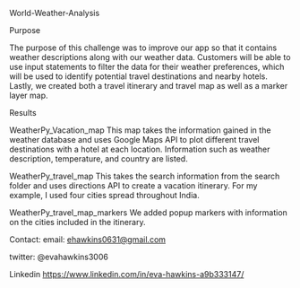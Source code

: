 World-Weather-Analysis

Purpose

The purpose of this challenge was to improve our app so that it contains weather descriptions along with our weather data. Customers will be able to use input statements to filter the data for their weather preferences, which will be used to identify potential travel destinations and nearby hotels. Lastly, we created both a travel itinerary and travel map as well as a marker layer map.


Results


WeatherPy_Vacation_map
This map takes the information gained in the weather database and uses Google Maps API to plot different travel destinations with a hotel at each location. Information such as weather description, temperature, and country are listed.

WeatherPy_travel_map
This takes the search information from the search folder and uses directions API to create a vacation itinerary. For my example, I used four cities spread throughout India.

WeatherPy_travel_map_markers
We added popup markers with information on the cities included in the itinerary.


Contact:
email: ehawkins0631@gmail.com

twitter: @evahawkins3006

Linkedin https://www.linkedin.com/in/eva-hawkins-a9b333147/
